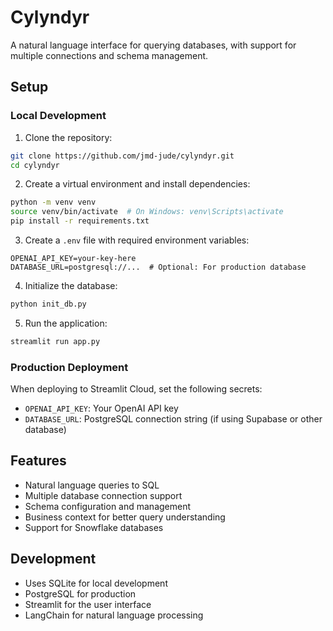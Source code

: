 # Cylyndyr

A natural language interface for querying databases, with support for multiple connections and schema management.

## Setup

### Local Development

1. Clone the repository:
```bash
git clone https://github.com/jmd-jude/cylyndyr.git
cd cylyndyr
```

2. Create a virtual environment and install dependencies:
```bash
python -m venv venv
source venv/bin/activate  # On Windows: venv\Scripts\activate
pip install -r requirements.txt
```

3. Create a `.env` file with required environment variables:
```
OPENAI_API_KEY=your-key-here
DATABASE_URL=postgresql://...  # Optional: For production database
```

4. Initialize the database:
```bash
python init_db.py
```

5. Run the application:
```bash
streamlit run app.py
```

### Production Deployment

When deploying to Streamlit Cloud, set the following secrets:

- `OPENAI_API_KEY`: Your OpenAI API key
- `DATABASE_URL`: PostgreSQL connection string (if using Supabase or other database)

## Features

- Natural language queries to SQL
- Multiple database connection support
- Schema configuration and management
- Business context for better query understanding
- Support for Snowflake databases

## Development

- Uses SQLite for local development
- PostgreSQL for production
- Streamlit for the user interface
- LangChain for natural language processing
